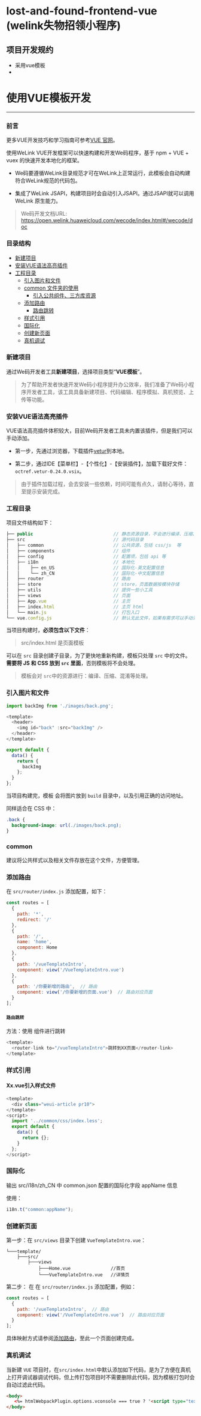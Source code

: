 # lost-and-found-frontend-vue (welink失物招领小程序)
## 项目开发规约
* 采用vue模板
* 

# 使用VUE模板开发
-----------------------------

### 前言

更多VUE开发技巧和学习指南可参考[VUE 官网](https://cn.vuejs.org/index.html)。

使用WeLink VUE开发框架可以快速构建和开发We码程序，基于 npm + VUE + vuex  的快速开发本地化的框架。

+ We码要遵循WeLink目录规范才可在WeLink上正常运行，此模板会自动构建符合WeLink规范的代码包。

+ 集成了WeLink JSAPI，构建项目时会自动引入JSAPI。通过JSAPI就可以调用WeLink 原生能力。

> We码开发文档URL: https://open.welink.huaweicloud.com/wecode/index.html#/wecode/doc

### 目录结构

- [新建项目](#新建项目)
- [安装VUE语法高亮插件](#安装VUE语法高亮插件)
- [工程目录](#工程目录)
  + [引入图片和文件](#引入图片和文件)
  - [common 文件夹的使用](#common文件夹的使用)
    + [引入公共组件、三方库资源](#引入公共组件、三方库资源)
  - [添加路由](#添加路由)
    + [路由跳转](#路由跳转)
  + [样式引用](#样式引用)
  + [国际化](#国际化)
  + [创建新页面](#创建新页面)
  + [真机调试](#真机调试)

### 新建项目

通过We码开发者工具**新建项目**，选择项目类型“**VUE模板**”。

> 为了帮助开发者快速开发We码小程序提升办公效率，我们准备了We码小程序开发者工具，该工具具备新建项目、代码编辑、程序模拟、真机预览、上传等功能。

### 安装VUE语法高亮插件

VUE语法高亮插件体积较大，目前We码开发者工具未内置该插件，但是我们可以手动添加。

+ 第一步，先通过浏览器，下载插件[vetur](https://marketplace.visualstudio.com/_apis/public/gallery/publishers/octref/vsextensions/vetur/0.24.0/vspackage)到本地。

+ 第二步，通过IDE【菜单栏】-【个性化】-【安装插件】，加载下载好文件： `octref.vetur-0.24.0.vsix`。
  
> 由于插件加载过程，会去安装一些依赖，时间可能有点久，请耐心等待，直至提示安装完成。

### 工程目录

项目文件结构如下：

```js
├── public                              // 静态资源目录，不会进行编译、压缩、混淆
├── src                                 // 源代码目录
│   ├── common                          // 公共资源，包括 css/js  等
│   ├── components                      // 组件
│   ├── config                          // 配置项，包括 api 等
│   ├── i18n                            // 本地化
│   │    ├── en_US                      // 国际化-英文配置信息
│   │    └── zh_CN                      // 国际化-中文配置信息
│   ├── router                          // 路由
│   ├── store                           // store，页面数据按模块存储
│   ├── utils                           // 提供一些小工具
│   ├── views                           // 页面
│   ├── App.vue                         // 主页
│   ├── index.html                      // 主页 html
│   └── main.js                         // 打包入口
└── vue.config.js                       // 默认无此文件，如果有需求可以手动添加该配置，模板cli会自动识别并处理。vue webpack配置文件
```


当项目构建时，**必须包含以下文件**：

> src/index.html 是页面模板

可以在 `src` 目录创建子目录，为了更快地重新构建，模板只处理 `src` 中的文件。**需要将 JS 和 CSS 放到 `src` 里面**，否则模板将不会处理。

> 模板会对 `src`中的资源进行：编译、压缩、混淆等处理。 

### 引入图片和文件

```js
import backImg from './images/back.png';

<template>
  <header>
    <img id="back" :src="backImg" />
  </header>
</template>

export default {
  data() {
    return {
      backImg
    };
  }
};
```
当项目构建完，模板 会将图片放到 `build` 目录中，以及引用正确的访问地址。

同样适合在 CSS 中：

```css
.back {
  background-image: url(./images/back.png);
}
```

### common

建议将公共样式以及相关文件存放在这个文件，方便管理。

### 添加路由

在 `src/router/index.js` 添加配置，如下：

```js
const routes = [
  {
    path: '*',
    redirect: '/'
  },
  {
    path: '/',
    name: 'home',
    component: Home
  },
  {
    path: '/vueTemplateIntro',
    component: view('/VueTemplateIntro.vue')
  },
  {
    path: '/你要新增的路由',  // 路由
    component: view('/你要新增的页面.vue')  // 路由对应页面
  }
];
```


#### `路由跳转`

方法：使用 <router-link> 组件进行跳转

```js
<template>
  <router-link to="/vueTemplateIntro">跳转到XX页面</router-link>
</template>
```

### 样式引用

#### Xx.vue引入样式文件

```js
<template>
  <div class="weui-article pr10">
</template>
<script>
  import '../common/css/index.less';
  export default {
    data() {
      return {};
    }
  };
</script>
```

### 国际化

输出 src/i18n/zh_CN 中 common.json 配置的国际化字段 appName 信息

使用：

```jsx
i18n.t("common:appName");
```

### 创建新页面

第一步：在 `src/views` 目录下创建 `VueTemplateIntro.vue`：

```text
└───template/
    ├───src/
        ├───views              
            ├───Home.vue               //首页
            └───VueTemplateIntro.vue   //详情页
```

第二步： 在 在 `src/router/index.js` 添加配置，例如：

```js
const routes = [
  {
    path: '/vueTemplateIntro',  // 路由
    component: view('/VueTemplateIntro.vue')  // 路由对应页面
  }
];
```
具体映射方式请参阅[添加路由](#添加路由)，至此一个页面创建完成。

### 真机调试

当新建 `VUE` 项目时，在`src/index.html`中默认添加如下代码，是为了方便在真机上打开调试器调试代码，但上传打包项目时不需要删除此代码，因为模板打包时会自动过滤此代码。

```html
<body>
   <%= htmlWebpackPlugin.options.vconsole === true ? '<script type="text/javascript" src="../../../../common/js/vconsole.js"></script>' : '' %>
</body>
```
